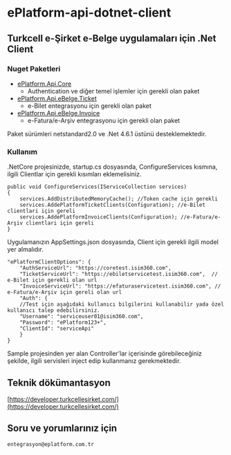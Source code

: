 # ePlatform-api-dotnet-client

## Turkcell e-Şirket e-Belge uygulamaları için .Net Client


### Nuget Paketleri

* [ePlatform.Api.Core](https://www.nuget.org/packages/ePlatform.Api.Core/)
    * Authentication ve diğer temel işlemler için gerekli olan paket
* [ePlatform.Api.eBelge.Ticket](https://www.nuget.org/packages/ePlatform.Api.eBelge.Ticket/)
    * e-Bilet entegrasyonu için gerekli olan paket
* [ePlatform.Api.eBelge.Invoice](https://www.nuget.org/packages/ePlatform.Api.eBelge.Invoice/)
    * e-Fatura/e-Arşiv entegrasyonu için gerekli olan paket

Paket sürümleri netstandard2.0 ve .Net 4.6.1 üstünü desteklemektedir.

### Kullanım

.NetCore projesinizde, startup.cs dosyasında, ConfigureServices kısmına, ilgili Clientlar için gerekli kısımları eklemelisiniz.

    public void ConfigureServices(IServiceCollection services)
    {
        services.AddDistributedMemoryCache(); //Token cache için gerekli
        services.AddePlatformTicketClients(Configuration); //e-Bilet clientlari için gereli
        services.AddePlatformInvoiceClients(Configuration); //e-Fatura/e-Arşiv clientlari için gereli
    }

Uygulamanızın AppSettings.json dosyasında, Client için gerekli ilgili model yer almalıdır.

    "ePlatformClientOptions": {
        "AuthServiceUrl": "https://coretest.isim360.com",
        "TicketServiceUrl": "https://ebiletservicetest.isim360.com",  // e-Bilet için gerekli olan url
        "InvoiceServiceUrl": "https://efaturaservicetest.isim360.com", // e-Fatura/e-Arşiv için gereli olan url
        "Auth": {
        //Test için aşağıdaki kullanıcı bilgilerini kullanabilir yada özel kullanıcı talep edebilirsiniz.
        "Username": "serviceuser01@isim360.com",
        "Password": "ePlatform123+",
        "ClientId": "serviceApi"
        }
    }



Sample projesinden yer alan Controller'lar içerisinde görebileceğiniz şekilde, ilgili servisleri inject edip kullanmanız gerekmektedir.

## Teknik dökümantasyon
[https://developer.turkcellesirket.com/](https://developer.turkcellesirket.com/)

## Soru ve yorumlarınız için
    entegrasyon@eplatform.com.tr
